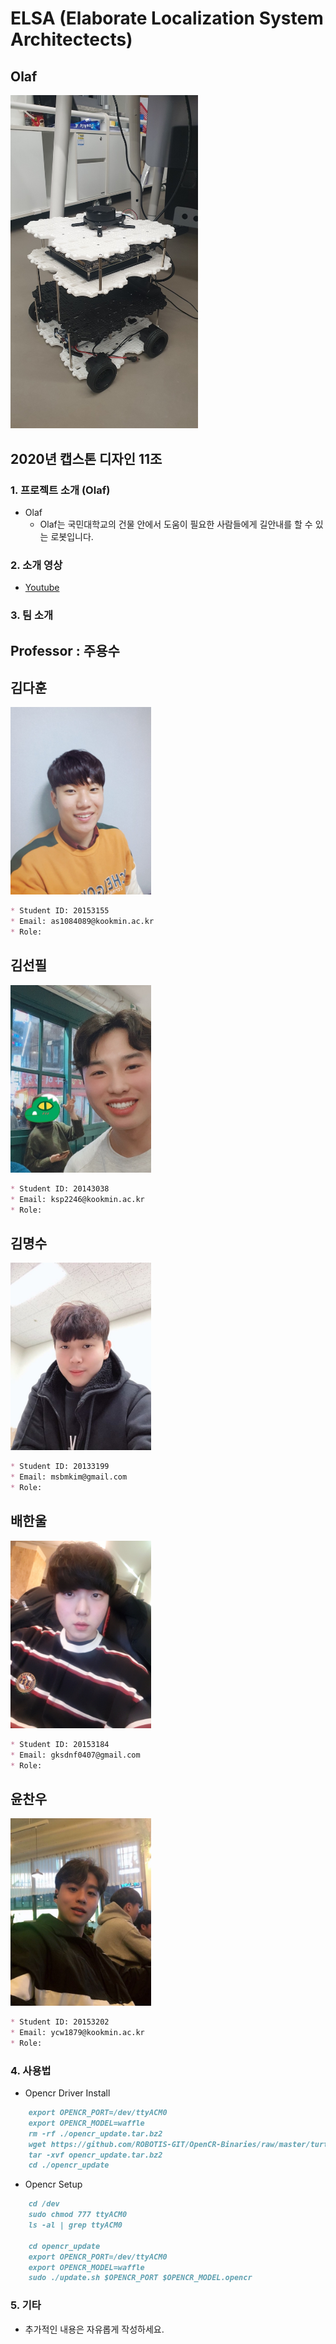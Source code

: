 # ELSA (Elaborate Localization System Architectects)

## Olaf 
<img src="./images/turtle.jpg" width="300px"></img>


## 2020년 캡스톤 디자인 11조

### 1. 프로젝트 소개 (Olaf)

- Olaf
  - Olaf는 국민대학교의 건물 안에서 도움이 필요한 사람들에게 길안내를 할 수 있는 로봇입니다.

### 2. 소개 영상

- [Youtube](https://youtube.com, "Project Olaf")

### 3. 팀 소개

## Professor : 주용수

## 김다훈

<img src="./images/dahun.jpeg" height="300px"></img>

```markdown
* Student ID: 20153155
* Email: as1084089@kookmin.ac.kr
* Role: 
```
## 김선필

<img src="./images/seonpil.jpeg" height="300px"></img>

```markdown
* Student ID: 20143038
* Email: ksp2246@kookmin.ac.kr
* Role: 
```

## 김명수

<img src="./images/myungsoo.jpeg" height="300px"></img>

```markdown
* Student ID: 20133199
* Email: msbmkim@gmail.com
* Role: 
```

## 배한울

<img src="./images/hanul.jpeg" height="300px"></img>

```markdown
* Student ID: 20153184
* Email: gksdnf0407@gmail.com
* Role: 
```

## 윤찬우

<img src="./images/chanwoo.jpeg" height="300px"></img>

```markdown
* Student ID: 20153202
* Email: ycw1879@kookmin.ac.kr
* Role: 
```

### 4. 사용법
- Opencr Driver Install
```markdown
    export OPENCR_PORT=/dev/ttyACM0
    export OPENCR_MODEL=waffle
    rm -rf ./opencr_update.tar.bz2
    wget https://github.com/ROBOTIS-GIT/OpenCR-Binaries/raw/master/turtlebot3/ROS1/latest/opencr_update.tar.bz2
    tar -xvf opencr_update.tar.bz2
    cd ./opencr_update
```

- Opencr Setup
```markdown
    cd /dev
    sudo chmod 777 ttyACM0
    ls -al | grep ttyACM0
    
    cd opencr_update
    export OPENCR_PORT=/dev/ttyACM0
    export OPENCR_MODEL=waffle
    sudo ./update.sh $OPENCR_PORT $OPENCR_MODEL.opencr
```


### 5. 기타

- 추가적인 내용은 자유롭게 작성하세요.
